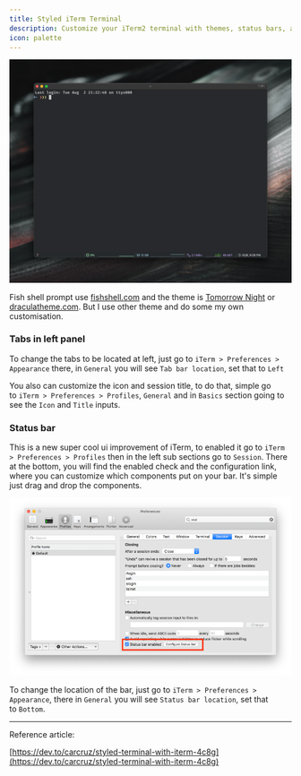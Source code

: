 ```yaml
---
title: Styled iTerm Terminal
description: Customize your iTerm2 terminal with themes, status bars, and configurations
icon: palette
---
```


![cover-image](/docs/assets/styled-iterm-cover.png)

Fish shell prompt use [fishshell.com](https://fishshell.com/) and the theme is [Tomorrow Night](https://iterm2colorschemes.com/) or [draculatheme.com](https://draculatheme.com/). But I use other theme and do some my own customisation.

### Tabs in left panel

To change the tabs to be located at left, just go to `iTerm > Preferences > Appearance` there, in `General` you will see `Tab bar location`, set that to `Left`

You also can customize the icon and session title, to do that, simple go to `iTerm > Preferences > Profiles`, `General` and in `Basics` section going to see the `Icon` and `Title` inputs.

### Status bar

This is a new super cool ui improvement of iTerm, to enabled it go to `iTerm > Preferences > Profiles` then in the left sub sections go to `Session`. There at the bottom, you will find the enabled check and the configuration link, where you can customize which components put on your bar. It's simple just drag and drop the components.

![image](/docs/assets/styled-iterm-image.png)

To change the location of the bar, just go to `iTerm > Preferences > Appearance`, there in `General` you will see `Status bar location`, set that to `Bottom`.

---

Reference article:

[https://dev.to/carcruz/styled-terminal-with-iterm-4c8g](https://dev.to/carcruz/styled-terminal-with-iterm-4c8g)
